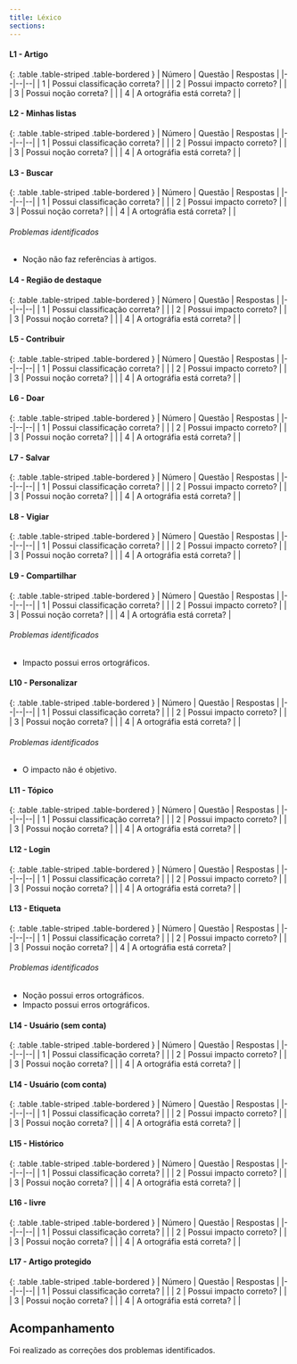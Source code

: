```yaml
---
title: Léxico
sections:
---
```


#### L1 - Artigo


<div class="table-responsive">

{: .table .table-striped .table-bordered }
| Número | Questão | Respostas |
|--|--|--|
| 1 | Possui classificação correta? | <i class="fa fa-check fa-lg" style="color: #089969"></i> |
| 2	| Possui impacto correto? | <i class="fa fa-check fa-lg" style="color: #089969"></i> |
| 3	| Possui noção correta? | <i class="fa fa-check fa-lg" style="color: #089969"></i> |
| 4	| A ortográfia está correta? | <i class="fa fa-check fa-lg" style="color: #089969"></i> |

</div>

#### L2 - Minhas listas

<div class="table-responsive">

{: .table .table-striped .table-bordered }
| Número | Questão | Respostas |
|--|--|--|
| 1 | Possui classificação correta? | <i class="fa fa-check fa-lg" style="color: #089969"></i> |
| 2	| Possui impacto correto? | <i class="fa fa-check fa-lg" style="color: #089969"></i> |
| 3	| Possui noção correta? | <i class="fa fa-check fa-lg" style="color: #089969"></i> |
| 4	| A ortográfia está correta? | <i class="fa fa-check fa-lg" style="color: #089969"></i> |

</div>

#### L3 - Buscar

<div class="table-responsive">

{: .table .table-striped .table-bordered }
| Número | Questão | Respostas |
|--|--|--|
| 1 | Possui classificação correta? | <i class="fa fa-check fa-lg" style="color: #089969"></i> |
| 2	| Possui impacto correto? | <i class="fa fa-times fa-lg" style="color: red"></i>
| 3	| Possui noção correta? | <i class="fa fa-check fa-lg" style="color: #089969"></i> |
| 4	| A ortográfia está correta? | <i class="fa fa-check fa-lg" style="color: #089969"></i> |

</div>

###### Problemas identificados

* Noção não faz referências à artigos.

#### L4 - Região de destaque

<div class="table-responsive">

{: .table .table-striped .table-bordered }
| Número | Questão | Respostas |
|--|--|--|
| 1 | Possui classificação correta? | <i class="fa fa-check fa-lg" style="color: #089969"></i> |
| 2	| Possui impacto correto? | <i class="fa fa-check fa-lg" style="color: #089969"></i> |
| 3	| Possui noção correta? | <i class="fa fa-check fa-lg" style="color: #089969"></i> |
| 4	| A ortográfia está correta? | <i class="fa fa-check fa-lg" style="color: #089969"></i> |

</div>

#### L5 - Contribuir

<div class="table-responsive">

{: .table .table-striped .table-bordered }
| Número | Questão | Respostas |
|--|--|--|
| 1 | Possui classificação correta? | <i class="fa fa-check fa-lg" style="color: #089969"></i> |
| 2	| Possui impacto correto? | <i class="fa fa-check fa-lg" style="color: #089969"></i> |
| 3	| Possui noção correta? | <i class="fa fa-check fa-lg" style="color: #089969"></i> |
| 4	| A ortográfia está correta? | <i class="fa fa-check fa-lg" style="color: #089969"></i> |

</div>

#### L6 - Doar

<div class="table-responsive">

{: .table .table-striped .table-bordered }
| Número | Questão | Respostas |
|--|--|--|
| 1 | Possui classificação correta? | <i class="fa fa-check fa-lg" style="color: #089969"></i> |
| 2	| Possui impacto correto? | <i class="fa fa-check fa-lg" style="color: #089969"></i> |
| 3	| Possui noção correta? | <i class="fa fa-check fa-lg" style="color: #089969"></i> |
| 4	| A ortográfia está correta? | <i class="fa fa-check fa-lg" style="color: #089969"></i> |

</div>

#### L7 - Salvar

<div class="table-responsive">

{: .table .table-striped .table-bordered }
| Número | Questão | Respostas |
|--|--|--|
| 1 | Possui classificação correta? | <i class="fa fa-check fa-lg" style="color: #089969"></i> |
| 2	| Possui impacto correto? | <i class="fa fa-check fa-lg" style="color: #089969"></i> |
| 3	| Possui noção correta? | <i class="fa fa-check fa-lg" style="color: #089969"></i> |
| 4	| A ortográfia está correta? | <i class="fa fa-check fa-lg" style="color: #089969"></i> |

</div>

#### L8 - Vigiar

<div class="table-responsive">

{: .table .table-striped .table-bordered }
| Número | Questão | Respostas |
|--|--|--|
| 1 | Possui classificação correta? | <i class="fa fa-check fa-lg" style="color: #089969"></i> |
| 2	| Possui impacto correto? | <i class="fa fa-check fa-lg" style="color: #089969"></i> |
| 3	| Possui noção correta? | <i class="fa fa-check fa-lg" style="color: #089969"></i> |
| 4	| A ortográfia está correta? | <i class="fa fa-check fa-lg" style="color: #089969"></i> |

</div>

#### L9 - Compartilhar

<div class="table-responsive">

{: .table .table-striped .table-bordered }
| Número | Questão | Respostas |
|--|--|--|
| 1 | Possui classificação correta? | <i class="fa fa-check fa-lg" style="color: #089969"></i> |
| 2	| Possui impacto correto? | <i class="fa fa-times fa-lg" style="color: red"></i>
| 3	| Possui noção correta? | <i class="fa fa-check fa-lg" style="color: #089969"></i> |
| 4	| A ortográfia está correta? | <i class="fa fa-times fa-lg" style="color: red"></i>

</div>

###### Problemas identificados

* Impacto possui erros ortográficos.

#### L10 - Personalizar

<div class="table-responsive">

{: .table .table-striped .table-bordered }
| Número | Questão | Respostas |
|--|--|--|
| 1 | Possui classificação correta? | <i class="fa fa-check fa-lg" style="color: #089969"></i> |
| 2	| Possui impacto correto? | <i class="fa fa-times fa-lg" style="color: red"></i> |
| 3	| Possui noção correta? | <i class="fa fa-check fa-lg" style="color: #089969"></i> |
| 4	| A ortográfia está correta? | <i class="fa fa-check fa-lg" style="color: #089969"></i> |

</div>

###### Problemas identificados

* O impacto não é objetivo.

#### L11 - Tópico

<div class="table-responsive">

{: .table .table-striped .table-bordered }
| Número | Questão | Respostas |
|--|--|--|
| 1 | Possui classificação correta? | <i class="fa fa-check fa-lg" style="color: #089969"></i> |
| 2	| Possui impacto correto? | <i class="fa fa-check fa-lg" style="color: #089969"></i> |
| 3	| Possui noção correta? | <i class="fa fa-check fa-lg" style="color: #089969"></i> |
| 4	| A ortográfia está correta? | <i class="fa fa-check fa-lg" style="color: #089969"></i> |

</div>

#### L12 - Login

<div class="table-responsive">

{: .table .table-striped .table-bordered }
| Número | Questão | Respostas |
|--|--|--|
| 1 | Possui classificação correta? | <i class="fa fa-check fa-lg" style="color: #089969"></i> |
| 2	| Possui impacto correto? | <i class="fa fa-check fa-lg" style="color: #089969"></i> |
| 3	| Possui noção correta? | <i class="fa fa-check fa-lg" style="color: #089969"></i> |
| 4	| A ortográfia está correta? | <i class="fa fa-check fa-lg" style="color: #089969"></i> |

</div>

#### L13 - Etiqueta

<div class="table-responsive">

{: .table .table-striped .table-bordered }
| Número | Questão | Respostas |
|--|--|--|
| 1 | Possui classificação correta? | <i class="fa fa-check fa-lg" style="color: #089969"></i> |
| 2	| Possui impacto correto? | <i class="fa fa-check fa-lg" style="color: #089969"></i> |
| 3	| Possui noção correta? | <i class="fa fa-times fa-lg" style="color: red"></i>
| 4	| A ortográfia está correta? | <i class="fa fa-times fa-lg" style="color: red"></i>

</div>

###### Problemas identificados

* Noção possui erros ortográficos.
* Impacto possui erros ortográficos.

#### L14 - Usuário (sem conta)

<div class="table-responsive">

{: .table .table-striped .table-bordered }
| Número | Questão | Respostas |
|--|--|--|
| 1 | Possui classificação correta? | <i class="fa fa-check fa-lg" style="color: #089969"></i> |
| 2	| Possui impacto correto? | <i class="fa fa-check fa-lg" style="color: #089969"></i> |
| 3	| Possui noção correta? | <i class="fa fa-check fa-lg" style="color: #089969"></i> |
| 4	| A ortográfia está correta? | <i class="fa fa-check fa-lg" style="color: #089969"></i> |

</div>

#### L14 - Usuário (com conta)

<div class="table-responsive">

{: .table .table-striped .table-bordered }
| Número | Questão | Respostas |
|--|--|--|
| 1 | Possui classificação correta? | <i class="fa fa-check fa-lg" style="color: #089969"></i> |
| 2	| Possui impacto correto? | <i class="fa fa-check fa-lg" style="color: #089969"></i> |
| 3	| Possui noção correta? | <i class="fa fa-check fa-lg" style="color: #089969"></i> |
| 4	| A ortográfia está correta? | <i class="fa fa-check fa-lg" style="color: #089969"></i> |

</div>

#### L15 - Histórico

<div class="table-responsive">

{: .table .table-striped .table-bordered }
| Número | Questão | Respostas |
|--|--|--|
| 1 | Possui classificação correta? | <i class="fa fa-check fa-lg" style="color: #089969"></i> |
| 2	| Possui impacto correto? | <i class="fa fa-check fa-lg" style="color: #089969"></i> |
| 3	| Possui noção correta? | <i class="fa fa-check fa-lg" style="color: #089969"></i> |
| 4	| A ortográfia está correta? | <i class="fa fa-check fa-lg" style="color: #089969"></i> |

</div>

#### L16 - livre

<div class="table-responsive">

{: .table .table-striped .table-bordered }
| Número | Questão | Respostas |
|--|--|--|
| 1 | Possui classificação correta? | <i class="fa fa-check fa-lg" style="color: #089969"></i> |
| 2	| Possui impacto correto? | <i class="fa fa-check fa-lg" style="color: #089969"></i> |
| 3	| Possui noção correta? | <i class="fa fa-check fa-lg" style="color: #089969"></i> |
| 4	| A ortográfia está correta? | <i class="fa fa-check fa-lg" style="color: #089969"></i> |

</div>

#### L17 - Artigo protegido

<div class="table-responsive">

{: .table .table-striped .table-bordered }
| Número | Questão | Respostas |
|--|--|--|
| 1 | Possui classificação correta? | <i class="fa fa-check fa-lg" style="color: #089969"></i> |
| 2	| Possui impacto correto? | <i class="fa fa-check fa-lg" style="color: #089969"></i> |
| 3	| Possui noção correta? | <i class="fa fa-check fa-lg" style="color: #089969"></i> |
| 4	| A ortográfia está correta? | <i class="fa fa-check fa-lg" style="color: #089969"></i> |

</div>

## Acompanhamento

Foi realizado as correções dos problemas identificados.
